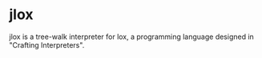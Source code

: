 # jlox

jlox is a tree-walk interpreter for lox, a programming language designed in "Crafting Interpreters".
